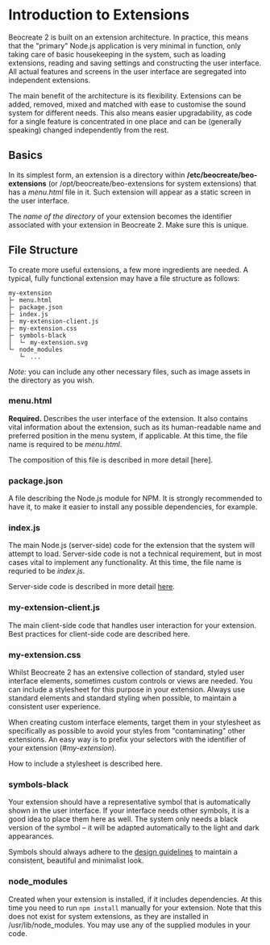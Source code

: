 # Introduction to Extensions

Beocreate 2 is built on an extension architecture. In practice, this means that the "primary" Node.js application is very minimal in function, only taking care of basic housekeeping in the system, such as loading extensions, reading and saving settings and constructing the user interface. All actual features and screens in the user interface are segregated into independent extensions.

The main benefit of the architecture is its flexibility. Extensions can be added, removed, mixed and matched with ease to customise the sound system for different needs. This also means easier upgradability, as code for a single feature is concentrated in one place and can be (generally speaking) changed independently from the rest.


## Basics

In its simplest form, an extension is a directory within **/etc/beocreate/beo-extensions** (or /opt/beocreate/beo-extensions for system extensions) that has a *menu.html* file in it. Such extension will appear as a static screen in the user interface.

The *name of the directory* of your extension becomes the identifier associated with your extension in Beocreate 2. Make sure this is unique.

## File Structure

To create more useful extensions, a few more ingredients are needed. A typical, fully functional extension may have a file structure as follows:

	my-extension
	├╴ menu.html
	├╴ package.json
	├╴ index.js
	├╴ my-extension-client.js
	├╴ my-extension.css
	├╴ symbols-black
	│  └╴ my-extension.svg
	└╴ node_modules
	   └╴ ...
	   
*Note:* you can include any other necessary files, such as image assets in the directory as you wish.

### menu.html

**Required.** Describes the user interface of the extension. It also contains vital information about the extension, such as its human-readable name and preferred position in the menu system, if applicable. At this time, the file name is required to be *menu.html*.

The composition of this file is described in more detail [here].

### package.json

A file describing the Node.js module for NPM. It is strongly recommended to have it, to make it easier to install any possible dependencies, for example.


### index.js

The main Node.js (server-side) code for the extension that the system will attempt to load. Server-side code is not a technical requirement, but in most cases vital to implement any functionality. At this time, the file name is requried to be *index.js*.

Server-side code is described in more detail [here](ExtensionsServer.md).

### my-extension-client.js

The main client-side code that handles user interaction for your extension. Best practices for client-side code are described here.

### my-extension.css

Whilst Beocreate 2 has an extensive collection of standard, styled user interface elements, sometimes custom controls or views are needed. You can include a stylesheet for this purpose in your extension. Always use standard elements and standard styling when possible, to maintain a consistent user experience. 

When creating custom interface elements, target them in your stylesheet as specifically as possible to avoid your styles from "contaminating" other extensions. An easy way is to prefix your selectors with the identifier of your extension (*#my-extension*).

How to include a stylesheet is described here.

### symbols-black

Your extension should have a representative symbol that is automatically shown in the user interface. If your interface needs other symbols, it is a good idea to place them here as well. The system only needs a black version of the symbol – it will be adapted automatically to the light and dark appearances.

Symbols should always adhere to the [design guidelines](DesignGuidelines.md) to maintain a consistent, beautiful and minimalist look.

### node_modules

Created when your extension is installed, if it includes dependencies. At this time you need to run `npm install` manually for your extension. Note that this does not exist for system extensions, as they are installed in /usr/lib/node_modules. You may use any of the supplied modules in your code.
